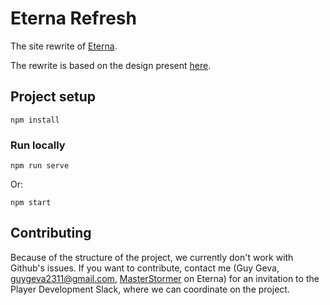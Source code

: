 # Eterna Refresh
The site rewrite of [Eterna](eternagame.org).

The rewrite is based on the design present [here](https://github.com/eternagame/design).

## Project setup
```
npm install
```

### Run locally
```
npm run serve
```
Or:
```
npm start
```

## Contributing
Because of the structure of the project, we currently don't work with Github's issues. If you want to contribute, contact me (Guy Geva, guygeva2311@gmail.com, [MasterStormer](https://eternagame.org/web/player/228064/) on Eterna) for an invitation to the Player Development Slack, where we can coordinate on the project.